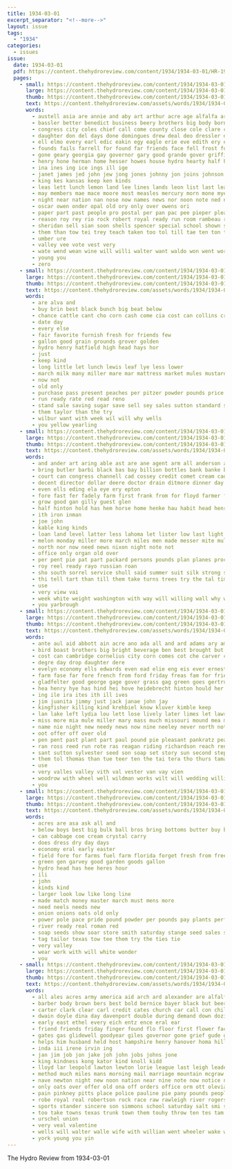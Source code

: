 ```yaml
---
title: 1934-03-01
excerpt_separator: "<!--more-->"
layout: issue
tags:
  - "1934"
categories:
  - issues
issue:
  date: 1934-03-01
  pdf: https://content.thehydroreview.com/content/1934/1934-03-01/HR-1934-03-01.pdf
  pages:
    - small: https://content.thehydroreview.com/content/1934/1934-03-01/small/HR-1934-03-01-01.jpg
      large: https://content.thehydroreview.com/content/1934/1934-03-01/large/HR-1934-03-01-01.jpg
      thumb: https://content.thehydroreview.com/content/1934/1934-03-01/thumbnails/HR-1934-03-01-01.jpg
      text: https://content.thehydroreview.com/assets/words/1934/1934-03-01/HR-1934-03-01-01.txt
      words:
        - austell asia are annie and aby art arthur acre age alfalfa arms aster anes aid ana all able antonio appleman ang aun agent ash ard ange ave
        - bassler better benedict business beery brothers big body born back bas bez baerga bobby buy brinkley balance best bate bil began bees bills bonus but bill brought below bank brown been both blews bone banks bene blanche borrow begin
        - congress city coles chief call come county close cole clare che coyote clear coin colorado cor came church class cong credit christian cooper cheap cornell castle cold cates con chown can creal cal charles cari christ card columbia cases
        - daughter don del days done domingues drew deal deo dressler ded day doing doyle dunn
        - ell elmo every earl edic eakin egy eagle erie eve edith ery even east
        - founds fails farrell for found far friends face fell frost fox ford fay farm felt friday frazier farewell from fund fall frank full foit force fed free fifer fern
        - gone geary georgia gay governor gary good grande gover griffins gillie given gram gave gross griffin
        - henry hone herman home hesser howes house hydro hearty half high him hurt heaton had hohl howe hayes her hafer hardware hill hes hews has head hag held hae
        - ina ines ing ice ings ill ige
        - janet james jed john jew jong jones johnny jon joins johnson just
        - king kes kansas keep ken kinds
        - leas lett lunch lemon land lee lines lands leon list last lea lemke law like lin light linton life loan loretta
        - may members mae mace moore most measles mercury morn mone myers mons march math miles mean much mise men marjorie matter means myrick mans morning marie mexico might mark man must made miss mis mules miller mail marriage mente monday mil
        - night near nation nan nose now names news nor noon note ned not northern notice new name
        - oscar owen onder opal old ory only over owens ori
        - paper part past people pro postal per pan pac pee pieper pleasant points plan president puck pomo public pot peat pastor price parm present peal
        - reason roy rey rio rock robert royal ready run room rambeau read rine rosa radio rass ray roe record
        - sheridan sell sian soon shells spencer special school shown soe second sam sas son sault still sage station stom sou states said sir sermons saa sale see shad sinning starring screen sith story silver stone such she sides subject ser shaw sally saving service single saturday set smith sun sunday soos
        - them than tow tei trey teach taken too tol till tae ten ton trip thing toll tome the tracy tio topping tom
        - umber ure
        - valley vee vote vest very
        - wate wend wean wine will willi walter want waldo won went word winters way week well war while with wilkes was wise wice weeks win west write wallace ways weatherford welling wave weight wit
        - young you
        - zero
    - small: https://content.thehydroreview.com/content/1934/1934-03-01/small/HR-1934-03-01-02.jpg
      large: https://content.thehydroreview.com/content/1934/1934-03-01/large/HR-1934-03-01-02.jpg
      thumb: https://content.thehydroreview.com/content/1934/1934-03-01/thumbnails/HR-1934-03-01-02.jpg
      text: https://content.thehydroreview.com/assets/words/1934/1934-03-01/HR-1934-03-01-02.txt
      words:
        - are alva and
        - buy brin best black bunch big beat below
        - chance cattle cant cho corn cash come cia cost can collins cream
        - date day
        - every else
        - fair favorite furnish fresh for friends few
        - gallon good grain grounds grover golden
        - hydro henry hatfield high head hays hor
        - just
        - keep kind
        - long little let lunch lewis leaf lye less lower
        - march milk many miller mare mar mattress market mules mustard money
        - now not
        - old only
        - purchase pass present peaches per pitzer powder pounds price pair pay
        - run ready rate red read reno
        - stand sale saving sugar save sell sey sales sutton standard stoves scott special saturday
        - them taylor than the try
        - wilbur want with week wil will why wells
        - you yellow yearling
    - small: https://content.thehydroreview.com/content/1934/1934-03-01/small/HR-1934-03-01-03.jpg
      large: https://content.thehydroreview.com/content/1934/1934-03-01/large/HR-1934-03-01-03.jpg
      thumb: https://content.thehydroreview.com/content/1934/1934-03-01/thumbnails/HR-1934-03-01-03.jpg
      text: https://content.thehydroreview.com/assets/words/1934/1934-03-01/HR-1934-03-01-03.txt
      words:
        - and ander art aring able ast are ane agent arm all anderson april
        - bring butler barbi black bas bay billion bottles bank banke banks binger bowels beed bull business big bennett
        - court can congress channell cad cossey credit comet cream caddo county con carl cot cattle challe cael courts cal
        - decent director dollar deere doctor drain ditmore dinner day dose dun
        - even ells eding ela eye ery epton
        - fore fast fer fadely farm first frank from for floyd farmer fresh fea favor fight field
        - grow good gan gilly guest glen
        - half hinton hold has hem horse home henke hau habit head henry harsh how hydro harm
        - ith iron inman
        - joe john
        - kable king kinds
        - loan land level latter less lahoma let lister low last light lay lawton later lone
        - melon monday miller more march miles men made messer mite mule mile marion must myrick mules mare meguire man mae may
        - north nor now need news nixon night note not
        - office only organ old over
        - per pent pie pat part packard persons pounds plan planes proce price phon public pollard
        - roy reel ready rayo russian roan
        - sho south sorrel service shull said summer suit silk strong sunda sells stant speed sell speaker spring shave shiner style sum scott sale sal smooth sire store stock
        - thi tell tart than till them take turns trees try the tal times ties tor taste
        - use
        - very view vai
        - week white weight washington with way will willing wall why was
        - you yarbrough
    - small: https://content.thehydroreview.com/content/1934/1934-03-01/small/HR-1934-03-01-04.jpg
      large: https://content.thehydroreview.com/content/1934/1934-03-01/large/HR-1934-03-01-04.jpg
      thumb: https://content.thehydroreview.com/content/1934/1934-03-01/thumbnails/HR-1934-03-01-04.jpg
      text: https://content.thehydroreview.com/assets/words/1934/1934-03-01/HR-1934-03-01-04.txt
      words:
        - ante aul aid abbott ain acre ano ada all and ard adams ary amy aso are ago aubrey acres anil ask
        - bird boast brothers big bright beverage ben best brought but bryan biber betty bertha bean bine been buggy bethel brother betta both bottle
        - cost can cambridge cornelius city corn comes cot che carver clarence cunning colter chey crail cross coes collier cold cutting content cal caddo college car come coffee
        - degre day drop daughter dere
        - evelyn economy ells edwards even ead elie eng eis ever ernest ean end era
        - farm fase far fore french from ford friday freas fam for friend few first frank fina funchess flo forty fram full floyd froese frame
        - gladfelter good george gage gover grass gag green goes gertrude gay gene gilmore garden greg gardener glen
        - hea henry hye has hind hei hove heidebrecht hinton hould her hydro hare hed had him hair horse hurry harold hohner home hammer half held
        - ing ile ira ites ith ill ives
        - jim juanita jimmy just jack janae john jay
        - kingfisher killing kind krehbiel know kluver kimble keep
        - lan lake left lydia lou lett lose lively later limes let lawrence land les lin luella last lot like lever life
        - miss more mia mule miller mary mass much missouri mound mea mondo morning march mooring miles meas meal men many marie merle maty mae measles maude mash mulch might
        - name nie night new needy news now nine neeley never north not nate november
        - oot offer off over old
        - pen pent past plant part paul pound pie pleasant pankratz peat pana people per pockett poi plants pears peggy patterson points proper pauline
        - ran ross reed run rote ras reagan riding richardson reach reno royal red rome res
        - sant sutton sylvester seed son soap set story sun second stepp slow she sunday stay silver supply summer sharry sey smith sea stecker sion sat saturday sanne see storie swing seem say such sil sick setting sister start sei sues sowe
        - them tol thomas than tue teer ten the tai tera tho thurs taman tow ties try tittle too tell take ting tom tout tut
        - use
        - very valles valley vith val vester van vay vien
        - woodrow with wheel well wildman works wilt will wedding williams wei week went west weathers wend wein wie whitchurch white was
        - you
    - small: https://content.thehydroreview.com/content/1934/1934-03-01/small/HR-1934-03-01-05.jpg
      large: https://content.thehydroreview.com/content/1934/1934-03-01/large/HR-1934-03-01-05.jpg
      thumb: https://content.thehydroreview.com/content/1934/1934-03-01/thumbnails/HR-1934-03-01-05.jpg
      text: https://content.thehydroreview.com/assets/words/1934/1934-03-01/HR-1934-03-01-05.txt
      words:
        - acres are asa ask all and
        - below boys best big bulk ball bros bring bottoms butter buy barr
        - can cabbage coe cream crystal carry
        - does dress dry day days
        - economy eral early easter
        - field fore for farms fuel farm florida forget fresh from free
        - green gen garvey good garden goods gallon
        - hydro head has hee heres hour
        - ili
        - john
        - kinds kind
        - larger look low like long line
        - made match money master march must mens more
        - need neels needs new
        - onion onions oats old only
        - power pole pace pride pound powder per pounds pay plants perfect
        - river ready real roman red
        - soap seeds show soar store smith saturday stange seed sales small sale saucer sie sugar see supply
        - tag tailor texas tow tee them try the ties tie
        - very valley
        - wear work with will white wonder
        - you
    - small: https://content.thehydroreview.com/content/1934/1934-03-01/small/HR-1934-03-01-06.jpg
      large: https://content.thehydroreview.com/content/1934/1934-03-01/large/HR-1934-03-01-06.jpg
      thumb: https://content.thehydroreview.com/content/1934/1934-03-01/thumbnails/HR-1934-03-01-06.jpg
      text: https://content.thehydroreview.com/assets/words/1934/1934-03-01/HR-1934-03-01-06.txt
      words:
        - all ales acres army america aid arch ard alexander are alfalfa aguila ata alene annie ani age august auxier anderson adolph amid aust adams alf and albert adler ago
        - barber body brown bers best bold bernice bayer black but beery back benda baptist barn been beats born boucher bankers bas burkhalter brought brothers bone bill ball bridgeport butler
        - carter clark clear carl credit cates church car call con child card christ certain course choice claw cheers come cost chilli camp can came cabin chi cowden cad companion cord caesar cause childres coff college carry change carnegie charley cobb christine collins charles cordi cotton city company colt
        - dwain doyle dina day davenport double during demand down dozier deed dressler dies done dollie death
        - early east ethel every eich entz ence eral ear
        - friend friends friday finger found flo floor first flower facto front flier free fry frie fruit felton felt fort fine from folks fron fearing frost for factor frances fire frank famous fer
        - gates gas glidewell goodyear giles governor gone grief gude germany gable game geary good gai gram georgia gus given german gray grown going grass gave george
        - helps him husband held host hampshire henry hanover homa hill has hands had harl hollywood ham hall heaton hydro house holding herndon homes haul home hay hort hun head horse hopewell hot heart heavens high
        - inda iii irene irvin ing
        - jan jim job jon jake joh john jobs johns jone
        - king kindness kong kator kind knoll kidd
        - lloyd lar leopold lawton lewton lorie league last leigh leader lake lacey loan later loren lay lester loving las left len large late light leaders loss luci loyal linger lines little labor line lat
        - method much miles mans morning mail marriage mountain mcgraw morman more market mary monday memory means most minta miller may man mer march many mon mayo must miss mens marie mcbride mayne made men mullins members millet mest
        - nave newton night new noon nation near nine note now notice not noel need nellie name news neighbors
        - only oats over offer old ona off orders office orm ott olevia
        - pain pinkney pitts place police pauline pie pany pounds people pose present pilot pan pump pastor phipps part pleasant pope palace pore pomp pati plan page path president pho peoples pro priday pall plane price ply
        - robe royal real robertson rock race raw rawleigh river rogers ready ren ray res roger russell roosevelt roman rease
        - sports stander sincere son simmons school saturday salt smi south see sale soon scott seed subject spring sand ship smith still said sund snow state sylvia sister supply sam sermon sop say service sandino salute storms score sho sept special style star slick silk story standard sower sunday shape store set
        - too take towns texas trunk town them touhy throw ten tes tam taken than tank the tenn taylor top
        - urschel union
        - very veal valentine
        - wells will walter walle wife with willian went wheeler wake weatherford was water willie weather winter white way ways wilson war ward walker wages wester won wallace world while wil west why woolsey worts weeks washington wish week want work write
        - york young you yin
---
```


The Hydro Review from 1934-03-01

<!--more-->

